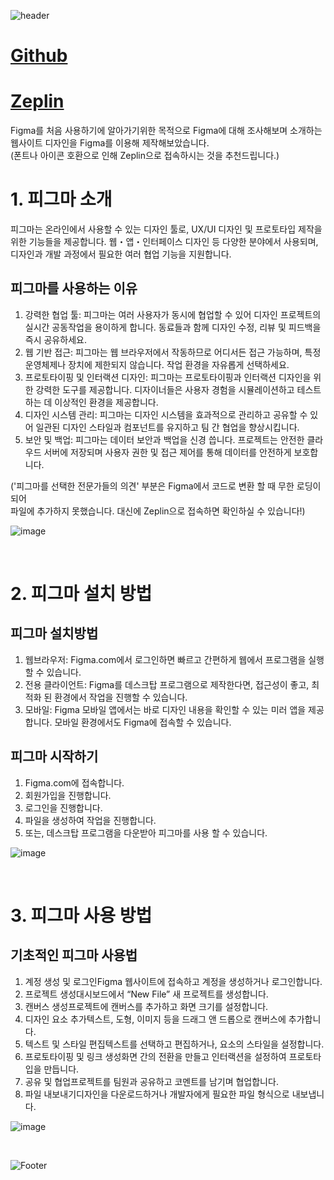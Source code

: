 ![header](https://capsule-render.vercel.app/api?type=wave&color=auto&height=150&section=header&text=Figma로%20페이지%203개%20기획하기&fontSize=50)

# <a href="https://baesub.github.io/Tue_Report/0912/first_figma.html"> Github </a>
# <a href="https://app.zeplin.io/project/6505aef75cc5ee0d09c7d8be"> Zeplin </a>

Figma를 처음 사용하기에 알아가기위한 목적으로 Figma에 대해 조사해보며 소개하는 웹사이트 디자인을 Figma를 이용해 제작해보았습니다.
<br> (폰트나 아이콘 호환으로 인해 Zeplin으로 접속하시는 것을 추천드립니다.)

# 1. 피그마 소개 
피그마는 온라인에서 사용할 수 있는 디자인 툴로, UX/UI 디자인 및 프로토타입 제작을 위한 기능들을 제공합니다. 웹・앱・인터페이스 디자인 등 다양한 분야에서 사용되며, 디자인과 개발 과정에서 필요한 여러 협업 기능을 지원합니다.
<br>

## 피그마를 사용하는 이유
1. 강력한 협업 툴: 피그마는 여러 사용자가 동시에 협업할 수 있어 디자인 프로젝트의 실시간 공동작업을 용이하게 합니다. 동료들과 함께 디자인 수정, 리뷰 및 피드백을 즉시 공유하세요.
2. 웹 기반 접근: 피그마는 웹 브라우저에서 작동하므로 어디서든 접근 가능하며, 특정 운영체제나 장치에 제한되지 않습니다. 작업 환경을 자유롭게 선택하세요.
3. 프로토타이핑 및 인터랙션 디자인: 피그마는 프로토타이핑과 인터랙션 디자인을 위한 강력한 도구를 제공합니다. 디자이너들은 사용자 경험을 시뮬레이션하고 테스트하는 데 이상적인 환경을 제공합니다.
4. 디자인 시스템 관리: 피그마는 디자인 시스템을 효과적으로 관리하고 공유할 수 있어 일관된 디자인 스타일과 컴포넌트를 유지하고 팀 간 협업을 향상시킵니다.
5. 보안 및 백업: 피그마는 데이터 보안과 백업을 신경 씁니다. 프로젝트는 안전한 클라우드 서버에 저장되며 사용자 권한 및 접근 제어를 통해 데이터를 안전하게 보호합니다.

('피그마를 선택한 전문가들의 의견' 부분은 Figma에서 코드로 변환 할 때 무한 로딩이되어 <br> 
파일에 추가하지 못했습니다. 대신에 Zeplin으로 접속하면 확인하실 수 있습니다!)


![image](https://github.com/baesub/Tue_Report/assets/113866062/8eecc3b3-465b-4e58-9fb3-e96946f0da10)

<br>


# 2. 피그마 설치 방법 
## 피그마 설치방법
1. 웹브라우저: Figma.com에서 로그인하면 빠르고 간편하게 웹에서 프로그램을 실행할 수 있습니다.
2. 전용 클라이언트: Figma를 데스크탑 프로그램으로 제작한다면, 접근성이 좋고, 최적화 된 환경에서 작업을 진행할 수 있습니다.
3. 모바일: Figma 모바일 앱에서는 바로 디자인 내용을 확인할 수 있는 미러 앱을 제공합니다. 모바일 환경에서도 Figma에 접속할 수 있습니다.
## 피그마 시작하기
1. Figma.com에 접속합니다.
2. 회원가입을 진행합니다.
3. 로그인을 진행합니다.
4. 파일을 생성하여 작업을 진행합니다.
5. 또는, 데스크탑 프로그램을 다운받아 피그마를 사용 할 수 있습니다.

![image](https://github.com/baesub/Tue_Report/assets/113866062/c6fa2a0c-88f0-4032-a97d-2f8edf39af72)



<br>


# 3. 피그마 사용 방법

## 기초적인 피그마 사용법
1. 계정 생성 및 로그인Figma 웹사이트에 접속하고 계정을 생성하거나 로그인합니다.
2. 프로젝트 생성대시보드에서 “New File” 새 프로젝트를 생성합니다.
3. 캔버스 생성프로젝트에 캔버스를 추가하고 화면 크기를 설정합니다.
4. 디자인 요소 추가텍스트, 도형, 이미지 등을 드래그 앤 드롭으로 캔버스에 추가합니다.
5. 텍스트 및 스타일 편집텍스트를 선택하고 편집하거나, 요소의 스타일을 설정합니다.
6. 프로토타이핑 및 링크 생성화면 간의 전환을 만들고 인터랙션을 설정하여 프로토타입을 만듭니다.
7. 공유 및 협업프로젝트를 팀원과 공유하고 코멘트를 남기며 협업합니다.
8. 파일 내보내기디자인을 다운로드하거나 개발자에게 필요한 파일 형식으로 내보냅니다.

![image](https://github.com/baesub/Tue_Report/assets/113866062/52755e3f-bf83-457e-a1b7-ce229d546001)

<br>


![Footer](https://capsule-render.vercel.app/api?type=waving&color=auto&height=200&section=footer)
